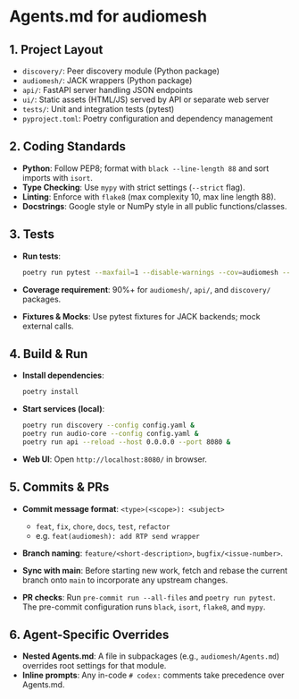 # Agents.md for audiomesh

## 1. Project Layout

* `discovery/`: Peer discovery module (Python package)
* `audiomesh/`: JACK wrappers (Python package)
* `api/`: FastAPI server handling JSON endpoints
* `ui/`: Static assets (HTML/JS) served by API or separate web server
* `tests/`: Unit and integration tests (pytest)
* `pyproject.toml`: Poetry configuration and dependency management

## 2. Coding Standards

* **Python**: Follow PEP8; format with `black --line-length 88` and sort imports with `isort`.
* **Type Checking**: Use `mypy` with strict settings (`--strict` flag).
* **Linting**: Enforce with `flake8` (max complexity 10, max line length 88).
* **Docstrings**: Google style or NumPy style in all public functions/classes.

## 3. Tests

* **Run tests**:

  ```bash
  poetry run pytest --maxfail=1 --disable-warnings --cov=audiomesh --cov-report=term-missing
  ```
* **Coverage requirement**: 90%+ for `audiomesh/`, `api/`, and `discovery/` packages.
* **Fixtures & Mocks**: Use pytest fixtures for JACK backends; mock external calls.

## 4. Build & Run

* **Install dependencies**:

  ```bash
  poetry install
  ```
* **Start services (local)**:

  ```bash
  poetry run discovery --config config.yaml &
  poetry run audio-core --config config.yaml &
  poetry run api --reload --host 0.0.0.0 --port 8080 &
  ```
* **Web UI**: Open `http://localhost:8080/` in browser.

## 5. Commits & PRs

* **Commit message format**: `<type>(<scope>): <subject>`

  * `feat`, `fix`, `chore`, `docs`, `test`, `refactor`
  * e.g. `feat(audiomesh): add RTP send wrapper`
* **Branch naming**: `feature/<short-description>`, `bugfix/<issue-number>`.
* **Sync with main**: Before starting new work, fetch and rebase the current
  branch onto `main` to incorporate any upstream changes.
* **PR checks**: Run `pre-commit run --all-files` and `poetry run pytest`. The
  pre-commit configuration runs `black`, `isort`, `flake8`, and `mypy`.

## 6. Agent-Specific Overrides

* **Nested Agents.md**: A file in subpackages (e.g., `audiomesh/Agents.md`) overrides root settings for that module.
* **Inline prompts**: Any in-code `# codex:` comments take precedence over Agents.md.
